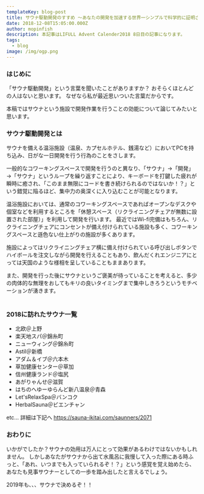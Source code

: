 ```yaml
---
templateKey: blog-post
title: サウナ駆動開発のすすめ 〜あなたの開発を加速する世界一シンプルで科学的に証明された究極の肉体を支える技術〜
date: 2018-12-08T15:05:00.000Z
author: mopinfish
description: 本記事はLIFULL Advent Calender2018 8日目の記事になります。
tags:
  - blog
image: /img/ogp.png
---
```

### はじめに
「サウナ駆動開発」という言葉を聞いたことがありますか？
おそらくほとんどの人はないと思います。
なぜなら私が最近思いついた言葉だからです。

本稿ではサウナという施設で開発作業を行うことの効能について論じてみたいと思います。

### サウナ駆動開発とは
サウナを備える温浴施設（温泉、カプセルホテル、銭湯など）においてPCを持ち込み、日がな一日開発を行う行為のことをさします。

一般的なコワーキングスペースで開発を行うのと異なり、「サウナ」→「開発」→「サウナ」というループを繰り返すことにより、キーボードを打鍵した疲れが瞬時に癒され、「このまま無限にコードを書き続けられるのではないか！？」という錯覚に陥るほど、集中力の奥深くに入り込むことが可能となります。

温浴施設においては、通常のコワーキングスペースであればオープンなデスクや個室などを利用するところを「休憩スペース（リクライニングチェアが無数に設置された部屋）」を利用して開発を行います。
最近ではWi-fi完備はもちろん、リクライニングチェアにコンセントが備え付けられている施設も多く、コワーキングスペースと遜色ない仕上がりの施設が多くあります。

施設によってはリクライニングチェア横に備え付けられている呼び出しボタンでハイボールを注文しながら開発を行えることもあり、飲んだくれエンジニアにとっては天国のような様相を呈していることもままあります。

また、開発を行った後にサウナというご褒美が待っていることを考えると、多少の肉体的な無理をおしてもキリの良いタイミングまで集中しきろうというモチベーションが湧きます。

# 

### 2018に訪れたサウナ一覧
* 北欧＠上野
* 楽天地スパ＠錦糸町
* ニューウィング＠錦糸町
* Astil＠新橋
* アダム＆イブ＠六本木
* 草加健康センター＠草加
* 信州健康ランド＠塩尻
* あがりゃんせ＠滋賀
* はちのへゆーゆらんど新八温泉＠青森
* Let'sRelaxSpa＠バンコク
* HerbalSauna＠ビエンチャン

etc...
詳細は下記へ
https://sauna-ikitai.com/saunners/2071

### おわりに
いかがでしたか？サウナの効用は万人にとって効果があるわけではないかもしれません。
しかしあなたがサウナから出て水風呂に我慢して入った際にある時ふっと、「あれ、いつまでも入っていられるぞ！？」という感覚を覚え始めたら、あなたも見事サウナーとしての一歩を踏み出したと言えるでしょう。

2019年も、、、サウナで決めるぞ！！
